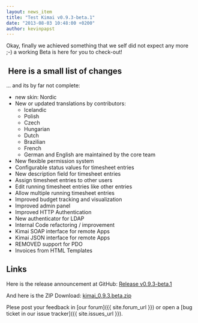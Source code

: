 ```yaml
---
layout: news_item
title: "Test Kimai v0.9.3-beta.1"
date: "2013-08-03 10:48:00 +0200"
author: kevinpapst
---
```


Okay, finally we achieved something that we self did not expect any more ;-) a working Beta is here for you to check-out!

##  Here is a small list of changes

... and its by far not complete:

- new skin: Nordic
- New or updated translations by contributors:
    - Icelandic
    - Polish
    - Czech
    - Hungarian
    - Dutch
    - Brazilian
    - French
    - German and English are maintained by the core team
- New flexible permission system
- Configurable status values for timesheet entries
- New description field for timesheet entries
- Assign timesheet entries to other users
- Edit running timesheet entries like other entries
- Allow multiple running timesheet entries
- Improved budget tracking and visualization
- Improved admin panel
- Improved HTTP Authentication
- New authenticator for LDAP
- Internal Code refactoring / improvement
- Kimai SOAP interface for remote Apps
- Kimai JSON interface for remote Apps
- REMOVED support for PDO
- Invoices from HTML Templates 

## Links

Here is the release announcement at GitHub: [Release v0.9.3-beta.1](https://github.com/kimai/kimai/releases/tag/v0.9.3-beta.1)

And here is the ZIP Download: [kimai_0.9.3.beta.zip](https://github.com/kimai/kimai/releases/download/v0.9.3-beta.1/kimai_0.9.3.beta.zip)

Plese post your feedback in [our forum]({{ site.forum_url }}) or open a [bug ticket in our issue tracker]({{ site.issues_url }}).

 